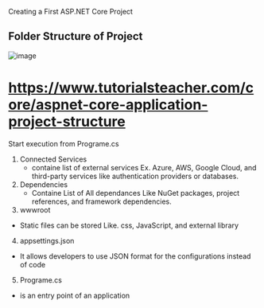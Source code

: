 Creating a First ASP.NET Core Project

## Folder Structure of Project
![image](https://github.com/user-attachments/assets/0714cd91-8c2d-450f-bf15-ee258b6a5ad0)
# https://www.tutorialsteacher.com/core/aspnet-core-application-project-structure

Start execution from Programe.cs
1. Connected Services
   - containe list of external services Ex. Azure, AWS, Google Cloud, and third-party services like authentication providers or databases.
2. Dependencies
   - Containe List of All dependances Like  NuGet packages, project references, and framework dependencies.
3. wwwroot
  - Static files can be stored Like. css, JavaScript, and external library
4. appsettings.json
  -  It allows developers to use JSON format for the configurations instead of code
5. Programe.cs
  - is an entry point of an application  
